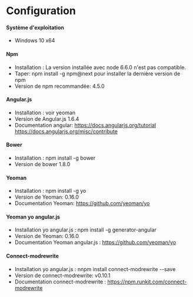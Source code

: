# Configuration

#### Système d'exploitation 
- Windows 10 x64 

#### Npm 
- Installation : La version installée avec node 6.6.0 n'est pas compatible. 
- Taper: npm install -g npm@next pour installer la dernière version de npm
- Version de npm recommandée: 4.5.0

#### Angular.js
- Installation :  voir yeoman
- Version de Angular.js 1.6.4
- Documentation angular: https://docs.angularjs.org/tutorial https://docs.angularjs.org/misc/contribute

#### Bower
- Installation : npm install -g bower
- Version de bower 1.8.0

#### Yeoman 
- Installation : npm install -g yo
- Version de Yeoman: 0.16.0 
- Documentation  Yeoman: https://github.com/yeoman/yo

#### Yeoman  yo angular.js
- Installation yo angular.js  : npm install -g generator-angular
- Version de Yeoman: 0.16.0 
- Documentation  Yeoman angular.js : https://github.com/yeoman/yo

#### Connect-modrewrite
- Installation yo angular.js  : nnpm install connect-modrewrite --save
- Version de connect-modrewrite: v0.10.1
- Documentation  connect-modrewrite  : https://npm.runkit.com/connect-modrewrite
